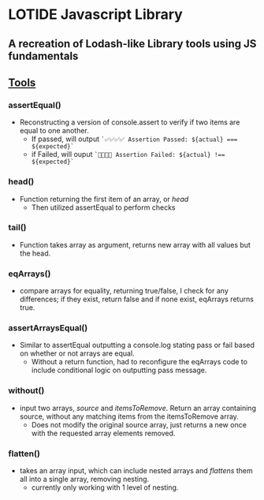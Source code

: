 # LOTIDE Javascript Library

## A recreation of Lodash-like Library tools using JS fundamentals


## <ins>Tools<ins> 

### assertEqual()

- Reconstructing a version of console.assert to verify if two items are equal to one another.
  - If passed, will output `` `✅✅✅✅ Assertion Passed: ${actual} === ${expected}` ``
  - if Failed, will ouput `` `🛑🛑🛑🛑 Assertion Failed: ${actual} !== ${expected}` ``

### head()

- Function returning the first item of an array, or _head_
  - Then utilized assertEqual to perform checks

### tail()

- Function takes array as argument, returns new array with all values but the head.

### eqArrays()
- compare arrays for equality, returning true/false, I check for any differences; if they exist, return false and if none exist, eqArrays returns true.

### assertArraysEqual()
- Similar to assertEqual outputting a console.log stating pass or fail based on whether or not arrays are equal. 
  - Without a return function, had to reconfigure the eqArrays code to include conditional logic on outputting pass message. 

### without()
- input two arrays, *source* and *itemsToRemove*. Return an array containing source, without any matching items from the itemsToRemove array. 
  - Does not modify the original source array, just returns a new once with the requested array elements removed.

### flatten()
- takes an array input, which can include nested arrays and *flattens* them all into a single array, removing nesting. 
  - currently only working with 1 level of nesting.